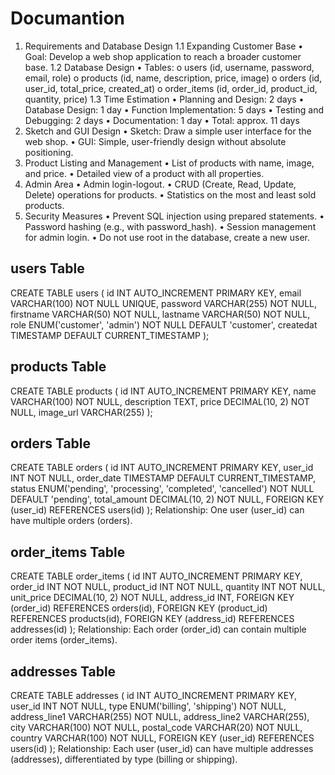 # Documantion
1. Requirements and Database Design
1.1 Expanding Customer Base
•	Goal: Develop a web shop application to reach a broader customer base.
1.2 Database Design
•	Tables:
o	users (id, username, password, email, role)
o	products (id, name, description, price, image)
o	orders (id, user_id, total_price, created_at)
o	order_items (id, order_id, product_id, quantity, price)
1.3 Time Estimation
•	Planning and Design: 2 days
•	Database Design: 1 day
•	Function Implementation: 5 days
•	Testing and Debugging: 2 days
•	Documentation: 1 day
•	Total: approx. 11 days
2. Sketch and GUI Design
•	Sketch: Draw a simple user interface for the web shop.
•	GUI: Simple, user-friendly design without absolute positioning.
3. Product Listing and Management
•	List of products with name, image, and price.
•	Detailed view of a product with all properties.
4. Admin Area
•	Admin login-logout.
•	CRUD (Create, Read, Update, Delete) operations for products.
•	Statistics on the most and least sold products.
5. Security Measures
•	Prevent SQL injection using prepared statements.
•	Password hashing (e.g., with password_hash).
•	Session management for admin login.
•	Do not use root in the database, create a new user.


## users Table
CREATE TABLE users (
    id INT AUTO_INCREMENT PRIMARY KEY,
    email VARCHAR(100) NOT NULL UNIQUE,
    password VARCHAR(255) NOT NULL,
    firstname VARCHAR(50) NOT NULL,
    lastname VARCHAR(50) NOT NULL,
    role ENUM('customer', 'admin') NOT NULL DEFAULT 'customer',
    createdat TIMESTAMP DEFAULT CURRENT_TIMESTAMP
);
## products Table
CREATE TABLE products (
    id INT AUTO_INCREMENT PRIMARY KEY,
    name VARCHAR(100) NOT NULL,
    description TEXT,
    price DECIMAL(10, 2) NOT NULL,
    image_url VARCHAR(255)
);
## orders Table
CREATE TABLE orders (
    id INT AUTO_INCREMENT PRIMARY KEY,
    user_id INT NOT NULL,
    order_date TIMESTAMP DEFAULT CURRENT_TIMESTAMP,
    status ENUM('pending', 'processing', 'completed', 'cancelled') NOT NULL DEFAULT 'pending',
    total_amount DECIMAL(10, 2) NOT NULL,
    FOREIGN KEY (user_id) REFERENCES users(id)
);
Relationship: One user (user_id) can have multiple orders (orders).
## order_items Table
CREATE TABLE order_items (
    id INT AUTO_INCREMENT PRIMARY KEY,
    order_id INT NOT NULL,
    product_id INT NOT NULL,
    quantity INT NOT NULL,
    unit_price DECIMAL(10, 2) NOT NULL,
    address_id INT,
    FOREIGN KEY (order_id) REFERENCES orders(id),
    FOREIGN KEY (product_id) REFERENCES products(id),
    FOREIGN KEY (address_id) REFERENCES addresses(id)
);
Relationship: Each order (order_id) can contain multiple order items (order_items).

## addresses Table
CREATE TABLE addresses (
    id INT AUTO_INCREMENT PRIMARY KEY,
    user_id INT NOT NULL,
    type ENUM('billing', 'shipping') NOT NULL,
    address_line1 VARCHAR(255) NOT NULL,
    address_line2 VARCHAR(255),
    city VARCHAR(100) NOT NULL,
    postal_code VARCHAR(20) NOT NULL,
    country VARCHAR(100) NOT NULL,
    FOREIGN KEY (user_id) REFERENCES users(id)
);
Relationship: Each user (user_id) can have multiple addresses (addresses), differentiated by type (billing or shipping).